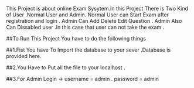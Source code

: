 This Project is about online  Exam Sysytem.In this Project There is Two Kind of User .Normal User and Admin. Normal User can
Start Exam after registration and login .
Admin Can Add Delete Edit Question . Admin Also Can Dissabled user .In this case that user can not take the exam .


##To Run This Project You have to do the following things

##1.Fist You have To Import the database to your sever .Database is provided here.

##2.You Have to Put all the file to your localhost .

##3.For Admin Login -> username = admin . password = admin

